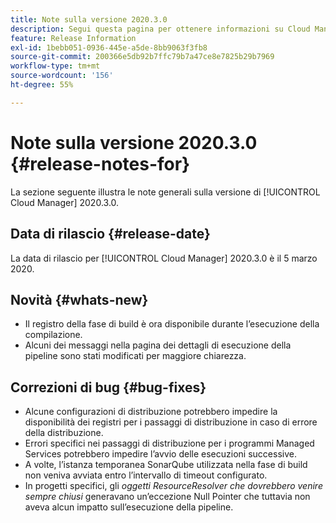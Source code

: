 ```yaml
---
title: Note sulla versione 2020.3.0
description: Segui questa pagina per ottenere informazioni su Cloud Manager 2020.3.0
feature: Release Information
exl-id: 1bebb051-0936-445e-a5de-8bb9063f3fb8
source-git-commit: 200366e5db92b7ffc79b7a47ce8e7825b29b7969
workflow-type: tm+mt
source-wordcount: '156'
ht-degree: 55%

---
```


# Note sulla versione 2020.3.0 {#release-notes-for}

La sezione seguente illustra le note generali sulla versione di [!UICONTROL Cloud Manager] 2020.3.0.

## Data di rilascio {#release-date}

La data di rilascio per [!UICONTROL Cloud Manager] 2020.3.0 è il 5 marzo 2020.

## Novità {#whats-new}

* Il registro della fase di build è ora disponibile durante l’esecuzione della compilazione.
* Alcuni dei messaggi nella pagina dei dettagli di esecuzione della pipeline sono stati modificati per maggiore chiarezza.

## Correzioni di bug {#bug-fixes}

* Alcune configurazioni di distribuzione potrebbero impedire la disponibilità dei registri per i passaggi di distribuzione in caso di errore della distribuzione.
* Errori specifici nei passaggi di distribuzione per i programmi Managed Services potrebbero impedire l’avvio delle esecuzioni successive.
* A volte, l’istanza temporanea SonarQube utilizzata nella fase di build non veniva avviata entro l’intervallo di timeout configurato.
* In progetti specifici, gli *oggetti ResourceResolver che dovrebbero venire sempre chiusi* generavano un’eccezione Null Pointer che tuttavia non aveva alcun impatto sull’esecuzione della pipeline.
